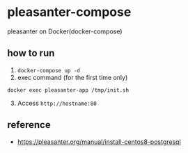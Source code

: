 # pleasanter-compose
pleasanter on Docker(docker-compose)

## how to run
1. `docker-compose up -d`
2. exec command (for the first time only)
```
docker exec pleasanter-app /tmp/init.sh
```
3. Access `http://hostname:80`

## reference
- https://pleasanter.org/manual/install-centos8-postgresql